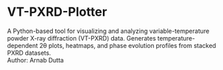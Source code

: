 # VT-PXRD-Plotter
A Python-based tool for visualizing and analyzing variable-temperature powder X-ray diffraction (VT-PXRD) data. Generates temperature-dependent 2θ plots, heatmaps, and phase evolution profiles from stacked PXRD datasets.
<br>
Author: Arnab Dutta
